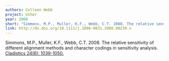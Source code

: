 ```yaml
---
authors: Colleen Webb
project: other
year: 2008
short: "Simmons, M.P., Muller, K.F., Webb, C.T. 2008. The relative sensitivity of different alignment methods and character codings in sensitivity analysis. Cladistics 24(6): 1039-1050."
link: http://dx.doi.org/10.1111/j.1096-0031.2008.00230.x
---
```


Simmons, M.P., Muller, K.F., Webb, C.T. 2008. The relative sensitivity of different alignment methods and character codings in sensitivity analysis. [Cladistics 24(6): 1039-1050.](http://dx.doi.org/10.1111/j.1096-0031.2008.00230.x)
